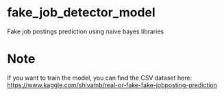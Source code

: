# fake_job_detector_model
Fake job postings prediction using naive bayes libraries

# Note
If you want to train the model, you can find the CSV dataset here:
https://www.kaggle.com/shivamb/real-or-fake-fake-jobposting-prediction
